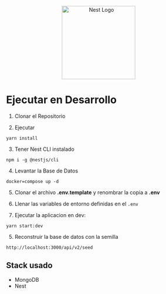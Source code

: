 <p align="center">
  <a href="http://nestjs.com/" target="blank"><img src="https://nestjs.com/img/logo-small.svg" width="200" alt="Nest Logo" /></a>
</p>

# Ejecutar en Desarrollo

1. Clonar el Repositorio

2. Ejecutar

```
yarn install
```

3. Tener Nest CLI instalado

```
npm i -g @nestjs/cli
```

4. Levantar la Base de Datos

```
docker=compose up -d
```

5. Clonar el archivo **.env.template** y renombrar la copia a **.env**

6. Llenar las variables de entorno definidas en el `.env`

7. Ejecutar la aplicacion en dev:

```
yarn start:dev
```

5. Reconstruir la base de datos con la semilla

```
http://localhost:3000/api/v2/seed
```

## Stack usado

- MongoDB
- Nest

